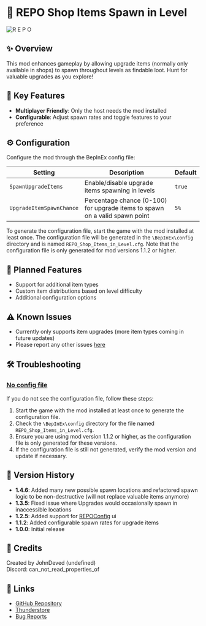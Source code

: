 # 🛒 REPO Shop Items Spawn in Level

![R E P O](https://github.com/user-attachments/assets/11f842b2-cf3f-4f8f-9df7-52eefbc8cdf7)

## ✨ Overview
This mod enhances gameplay by allowing upgrade items (normally only available in shops) to spawn throughout levels as findable loot. Hunt for valuable upgrades as you explore!

## 🔑 Key Features
- **Multiplayer Friendly**: Only the host needs the mod installed
- **Configurable**: Adjust spawn rates and toggle features to your preference

## ⚙️ Configuration
Configure the mod through the BepInEx config file:

| Setting | Description | Default |
|---------|-------------|---------|
| `SpawnUpgradeItems` | Enable/disable upgrade items spawning in levels | `true` |
| `UpgradeItemSpawnChance` | Percentage chance (0-100) for upgrade items to spawn on a valid spawn point | `5%` |

To generate the configuration file, start the game with the mod installed at least once. The configuration file will be generated in the `\BepInEx\config` directory and is named `REPO_Shop_Items_in_Level.cfg`. Note that the configuration file is only generated for mod versions 1.1.2 or higher.

## 🔮 Planned Features
- Support for additional item types
- Custom item distributions based on level difficulty
- Additional configuration options

## ⚠️ Known Issues
- Currently only supports item upgrades (more item types coming in future updates)
- Please report any other issues [here](https://github.com/JohnDeved/REPO_Shop_Items_in_Level/issues)

## 🛠️ Troubleshooting

### [No config file](https://github.com/JohnDeved/REPO_Shop_Items_in_Level/issues/7)
If you do not see the configuration file, follow these steps:

1. Start the game with the mod installed at least once to generate the configuration file.
2. Check the `\BepInEx\config` directory for the file named `REPO_Shop_Items_in_Level.cfg`.
3. Ensure you are using mod version 1.1.2 or higher, as the configuration file is only generated for these versions.
4. If the configuration file is still not generated, verify the mod version and update if necessary.

## 📝 Version History
- **1.4.6**: Added many new possible spawn locations and refactored spawn logic to be non-destructive (will not replace valuable items anymore)
- **1.3.5**: Fixed issue where Upgrades would occasionally spawn in inaccessible locations
- **1.2.5**: Added support for [REPOConfig](https://thunderstore.io/c/repo/p/nickklmao/REPOConfig/) ui
- **1.1.2**: Added configurable spawn rates for upgrade items
- **1.0.0**: Initial release

## 👤 Credits
Created by JohnDeved (undefined)  
Discord: can_not_read_properties_of

## 🔗 Links
- [GitHub Repository](https://github.com/JohnDeved/REPO_Shop_Items_in_Level)
- [Thunderstore](https://thunderstore.io/c/repo/p/itsUndefined/Shop_Items_Spawn_in_Level/)
- [Bug Reports](https://github.com/JohnDeved/REPO_Shop_Items_in_Level/issues)
